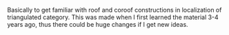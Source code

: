 Basically to get familiar with roof and coroof constructions in localization of triangulated category. This was made when I first learned the material 3-4 years ago, thus there could be huge changes if I get new ideas.
 
